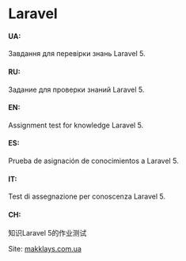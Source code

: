 # Laravel

#### UA: 
Завдання для перевiрки знань Laravel 5. 

#### RU: 
Задание для проверки знаний Laravel 5.

#### EN: 
Assignment test for knowledge Laravel 5.

#### ES: 
Prueba de asignación de conocimientos a Laravel 5.

#### IT: 
Test di assegnazione per conoscenza Laravel 5.

#### CH: 
知识Laravel 5的作业测试

Site: [makklays.com.ua](http://makklays.com.ua?from=github)
